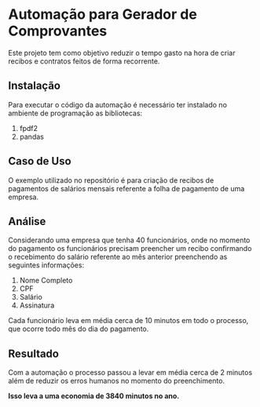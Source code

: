 
# Automação para Gerador de Comprovantes
Este projeto tem como objetivo reduzir o tempo gasto na hora de criar recibos e contratos feitos de forma recorrente.

## Instalação
Para executar o código da automação é necessário ter instalado no ambiente de programação as bibliotecas:
1. fpdf2
2. pandas

## Caso de Uso
O exemplo utilizado no repositório é para criação de recibos de pagamentos de salários mensais referente a folha de pagamento de uma empresa.

## Análise
Considerando uma empresa que tenha 40 funcionários, onde no momento do pagamento os funcionários precisam preencher um recibo confirmando o recebimento do salário referente ao mês anterior preenchendo as seguintes informações:
1. Nome Completo
2. CPF
3. Salário
4. Assinatura

Cada funcionário leva em média cerca de 10 minutos em todo o processo, que ocorre todo mês do dia do pagamento. 

## Resultado
Com a automação o processo passou a levar em média cerca de 2 minutos além de reduzir os erros humanos no momento do preenchimento.

**Isso leva a uma economia de 3840 minutos no ano.**
